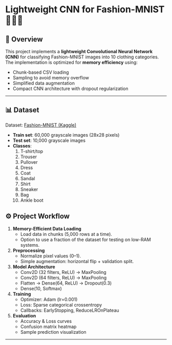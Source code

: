 
# Lightweight CNN for Fashion-MNIST 👗👟👜

## 📌 Overview
This project implements a **lightweight Convolutional Neural Network (CNN)** for classifying Fashion-MNIST images into 10 clothing categories.  
The implementation is optimized for **memory efficiency** using:
- Chunk-based CSV loading
- Sampling to avoid memory overflow
- Simplified data augmentation
- Compact CNN architecture with dropout regularization

---

## 📊 Dataset
Dataset: [Fashion-MNIST (Kaggle)](https://www.kaggle.com/datasets/zalando-research/fashionmnist)

- **Train set**: 60,000 grayscale images (28x28 pixels)  
- **Test set**: 10,000 grayscale images  
- **Classes**:
  1. T-shirt/top
  2. Trouser
  3. Pullover
  4. Dress
  5. Coat
  6. Sandal
  7. Shirt
  8. Sneaker
  9. Bag
  10. Ankle boot  


## ⚙️ Project Workflow
1. **Memory-Efficient Data Loading**
   - Load data in chunks (5,000 rows at a time).
   - Option to use a fraction of the dataset for testing on low-RAM systems.
2. **Preprocessing**
   - Normalize pixel values (0–1).
   - Simple augmentation: horizontal flip + validation split.
3. **Model Architecture**
   - Conv2D (32 filters, ReLU) → MaxPooling  
   - Conv2D (64 filters, ReLU) → MaxPooling  
   - Flatten → Dense(64, ReLU) → Dropout(0.3)  
   - Dense(10, Softmax)  
4. **Training**
   - Optimizer: Adam (lr=0.001)  
   - Loss: Sparse categorical crossentropy  
   - Callbacks: EarlyStopping, ReduceLROnPlateau  
5. **Evaluation**
   - Accuracy & Loss curves
   - Confusion matrix heatmap
   - Sample prediction visualization

---

